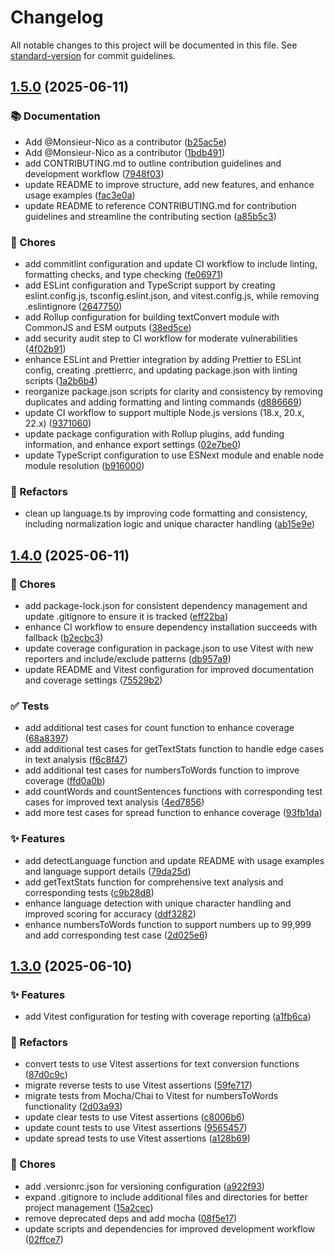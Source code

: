# Changelog

All notable changes to this project will be documented in this file. See [standard-version](https://github.com/conventional-changelog/standard-version) for commit guidelines.

## [1.5.0](https://github.com/Monsieur-Nico/textConvert/compare/v1.4.0...v1.5.0) (2025-06-11)


### 📚 Documentation

* Add @Monsieur-Nico as a contributor ([b25ac5e](https://github.com/Monsieur-Nico/textConvert/commit/b25ac5eb771e58ab47372803820cab0484088c5b))
* Add @Monsieur-Nico as a contributor ([1bdb491](https://github.com/Monsieur-Nico/textConvert/commit/1bdb491cf6342531b8eb73fdc3bbaf68ab816dc0))
* add CONTRIBUTING.md to outline contribution guidelines and development workflow ([7948f03](https://github.com/Monsieur-Nico/textConvert/commit/7948f036d89884562cbd94382629ebbbd1935fbe))
* update README to improve structure, add new features, and enhance usage examples ([fac3e0a](https://github.com/Monsieur-Nico/textConvert/commit/fac3e0a8311eb96be7c5d73a3064c301994fb259))
* update README to reference CONTRIBUTING.md for contribution guidelines and streamline the contributing section ([a85b5c3](https://github.com/Monsieur-Nico/textConvert/commit/a85b5c39223fc32c3d783e79e8a2bdd1f2005c57))


### 🔧 Chores

* add commitlint configuration and update CI workflow to include linting, formatting checks, and type checking ([fe06971](https://github.com/Monsieur-Nico/textConvert/commit/fe06971dfa9f22d8e082328c885d6f4fb3bd88b0))
* add ESLint configuration and TypeScript support by creating eslint.config.js, tsconfig.eslint.json, and vitest.config.js, while removing .eslintignore ([2647750](https://github.com/Monsieur-Nico/textConvert/commit/264775096bfc9a10cc16b3eaa74193eccfbc8628))
* add Rollup configuration for building textConvert module with CommonJS and ESM outputs ([38ed5ce](https://github.com/Monsieur-Nico/textConvert/commit/38ed5ce165e7af181751e68615127db150da3c37))
* add security audit step to CI workflow for moderate vulnerabilities ([4f02b91](https://github.com/Monsieur-Nico/textConvert/commit/4f02b91c32085d2603755952bfd39d3cad59caed))
* enhance ESLint and Prettier integration by adding Prettier to ESLint config, creating .prettierrc, and updating package.json with linting scripts ([1a2b6b4](https://github.com/Monsieur-Nico/textConvert/commit/1a2b6b426da16e398070f9f966dfd57068784d15))
* reorganize package.json scripts for clarity and consistency by removing duplicates and adding formatting and linting commands ([d886669](https://github.com/Monsieur-Nico/textConvert/commit/d886669bf4e6b98be12ebc5b5edd68b70e968143))
* update CI workflow to support multiple Node.js versions (18.x, 20.x, 22.x) ([9371060](https://github.com/Monsieur-Nico/textConvert/commit/93710601f5a62775535393f047a9644e007cf875))
* update package configuration with Rollup plugins, add funding information, and enhance export settings ([02e7be0](https://github.com/Monsieur-Nico/textConvert/commit/02e7be080f9f8ecde7fb3d5f5d72c53201a46291))
* update TypeScript configuration to use ESNext module and enable node module resolution ([b916000](https://github.com/Monsieur-Nico/textConvert/commit/b9160002d1ca725cf30519af90cf860e251fdcfa))


### 🧼 Refactors

* clean up language.ts by improving code formatting and consistency, including normalization logic and unique character handling ([ab15e9e](https://github.com/Monsieur-Nico/textConvert/commit/ab15e9e9e8f5d1b70ee7cca7e5d26d2cb8ae14a3))

## [1.4.0](https://github.com/Monsieur-Nico/textConvert/compare/v1.3.0...v1.4.0) (2025-06-11)


### 🔧 Chores

* add package-lock.json for consistent dependency management and update .gitignore to ensure it is tracked ([eff22ba](https://github.com/Monsieur-Nico/textConvert/commit/eff22baecb786d8866fb776333c503be6ac8712f))
* enhance CI workflow to ensure dependency installation succeeds with fallback ([b2ecbc3](https://github.com/Monsieur-Nico/textConvert/commit/b2ecbc34d550732ace498ee6387dd590a852679d))
* update coverage configuration in package.json to use Vitest with new reporters and include/exclude patterns ([db957a9](https://github.com/Monsieur-Nico/textConvert/commit/db957a9d54d9bb7e9ca15b6782c211c80b10a8ba))
* update README and Vitest configuration for improved documentation and coverage settings ([75529b2](https://github.com/Monsieur-Nico/textConvert/commit/75529b26ff2bf2a426f765848c1dc13b650749d1))


### ✅ Tests

* add additional test cases for count function to enhance coverage ([68a8397](https://github.com/Monsieur-Nico/textConvert/commit/68a8397b910cd89848bd97b0289b5bee6d1f1522))
* add additional test cases for getTextStats function to handle edge cases in text analysis ([f6c8f47](https://github.com/Monsieur-Nico/textConvert/commit/f6c8f479b62bc32f1cbe11c73f3cd0cb8fb2104d))
* add additional test cases for numbersToWords function to improve coverage ([ffd0a0b](https://github.com/Monsieur-Nico/textConvert/commit/ffd0a0b3edd19f355d1c31965b5fd65c675d65f2))
* add countWords and countSentences functions with corresponding test cases for improved text analysis ([4ed7856](https://github.com/Monsieur-Nico/textConvert/commit/4ed78569a65a8c91c6bf42c8e37a26a10225f673))
* add more test cases for spread function to enhance coverage ([93fb1da](https://github.com/Monsieur-Nico/textConvert/commit/93fb1dae15c3634c987e3bd5a5df5fc8d76083ef))


### ✨ Features

* add detectLanguage function and update README with usage examples and language support details ([79da25d](https://github.com/Monsieur-Nico/textConvert/commit/79da25d4adec92ec85250b9cbdf739f46a558916))
* add getTextStats function for comprehensive text analysis and corresponding tests ([c9b28d8](https://github.com/Monsieur-Nico/textConvert/commit/c9b28d8e0de96570fa17fa39fd8b3ad7493dfbf5))
* enhance language detection with unique character handling and improved scoring for accuracy ([ddf3282](https://github.com/Monsieur-Nico/textConvert/commit/ddf32825d9f42c136135a55daf3f11c2117d794b))
* enhance numbersToWords function to support numbers up to 99,999 and add corresponding test case ([2d025e6](https://github.com/Monsieur-Nico/textConvert/commit/2d025e6eb13004458acd5675b0ed80cc7c705226))

## [1.3.0](https://github.com/Monsieur-Nico/textConvert/compare/v1.1.9...v1.3.0) (2025-06-10)


### ✨ Features

* add Vitest configuration for testing with coverage reporting ([a1fb6ca](https://github.com/Monsieur-Nico/textConvert/commit/a1fb6cae7664f5ede792163399302c765eefa0a7))


### 🧼 Refactors

* convert tests to use Vitest assertions for text conversion functions ([87d0c9c](https://github.com/Monsieur-Nico/textConvert/commit/87d0c9c0b6f960a6636b4bda101657d448065fe2))
* migrate reverse tests to use Vitest assertions ([59fe717](https://github.com/Monsieur-Nico/textConvert/commit/59fe717f6496993de9740370c41521e1c15109e5))
* migrate tests from Mocha/Chai to Vitest for numbersToWords functionality ([2d03a93](https://github.com/Monsieur-Nico/textConvert/commit/2d03a930638d456a84904ad19c0f2ca0832763d8))
* update clear tests to use Vitest assertions ([c8006b6](https://github.com/Monsieur-Nico/textConvert/commit/c8006b64ab36506fb348a3bd2915fe733fdc7caf))
* update count tests to use Vitest assertions ([9565457](https://github.com/Monsieur-Nico/textConvert/commit/95654578abb55425c777468b2530b8ca9e30111a))
* update spread tests to use Vitest assertions ([a128b69](https://github.com/Monsieur-Nico/textConvert/commit/a128b697e3a8fc0598f763454893761fede4e5b4))


### 🔧 Chores

* add .versionrc.json for versioning configuration ([a922f93](https://github.com/Monsieur-Nico/textConvert/commit/a922f935242b8c3ad932fd5b57da7dd4fd9baaff))
* expand .gitignore to include additional files and directories for better project management ([15a2cec](https://github.com/Monsieur-Nico/textConvert/commit/15a2cec043644f1ec196908057df620f6e728b00))
* remove deprecated deps and add mocha ([08f5e17](https://github.com/Monsieur-Nico/textConvert/commit/08f5e17d57c8d393150d3718fca4132d838fd866))
* update scripts and dependencies for improved development workflow ([02ffce7](https://github.com/Monsieur-Nico/textConvert/commit/02ffce7bfd3b7f7fd9f710cbd1a001c91cdf784d))
